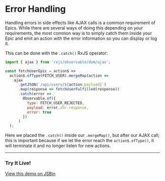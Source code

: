 # Error Handling

Handling errors in side effects like AJAX calls is a common requirement of Epics. While there are several ways of doing this depending on your requirements, the most common way is to simply catch them inside your Epic and emit an action with the error information so you can display or log it.

This can be done with the `.catch()` RxJS operator:

```js
import { ajax } from 'rxjs/observable/dom/ajax';

const fetchUserEpic = action$ =>
  action$.ofType(FETCH_USER).mergeMap(action =>
    ajax
      .getJSON(`/api/users/${action.payload}`)
      .map(response => fetchUserFulfilled(response))
      .catch(error =>
        Observable.of({
          type: FETCH_USER_REJECTED,
          payload: error.xhr.response,
          error: true
        })
      )
  );
```

Here we placed the `.catch()` inside our `.mergeMap()`, but after our AJAX call; this is important because if we let the error reach the `action$.ofType()`, it will terminate it and no longer listen for new actions.

---

### Try It Live!

<a class="jsbin-embed" href="https://jsbin.com/yuleju/embed?js,output&height=500px">View this demo on JSBin</a><script src="https://static.jsbin.com/js/embed.min.js?3.37.0"></script>
